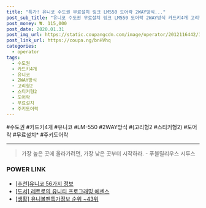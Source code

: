 ```yaml
--- 
title: "특가! 유니코 수도권 무료설치 링크 LM550 도어락 2WAY방식..." 
post_sub_title: "유니코 수도권 무료설치 링크 LM550 도어락 2WAY방식 카드키4개 고리형2 스티커형2 주키도어락 1개" 
post_money: ₩. 115,000 
post_date: 2020.01.31 
post_img_url: https://static.coupangcdn.com/image/operator/2012116442/1ab485c8-19ea-e5c6-1a8f-4574eab308ee.jpg 
post_link_url: https://coupa.ng/bnHVhq 
categories: 
  - operator 
tags: 
  - 수도권 
  - 카드키4개 
  - 유니코 
  - 2WAY방식 
  - 고리형2 
  - 스티커형2
  - 도어락 
  - 무료설치
  - 주키도어락 
--- 
```


  #수도권 #카드키4개 #유니코 #LM-550 #2WAY방식 #(고리형2 #스티커형2) #도어락 #무료설치* #주키도어락 
<hr> 

> 가장 높은 곳에 올라가려면, 가장 낮은 곳부터 시작하라. - 푸블릴리우스 시루스 


### POWER LINK

* <a href="https://blog.naver.com/fasyy4321/221791172788" target="_blank">[추천]유니코 56가지 정보</a>
* <a href="https://blog.naver.com/santokki14/221785483069" target="_blank">[도서] 레트로의 유니티 프로그래밍 에센스</a>
* <a href="https://blog.naver.com/fasyy4321/221772063744" target="_blank"> [생활] 유니볼펜특가정보 순위 ~43위</a>
